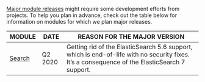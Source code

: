 [Major module releases](https://documentation.spryker.com/docs/major-minor-patch-release#what-is-a--major-release--) might require some development efforts from projects. To help you plan in advance, check out the table below for information on modules for which we plan major releases.

| MODULE | DATE | REASON FOR THE MAJOR VERSION |
| --- | --- | --- |
| [Search](https://github.com/spryker/search) | Q2 2020 | Getting rid of the ElasticSearch 5.6 support, which is end-of-life with no security fixes. It’s a consequence of the ElasticSearch 7 support. |



